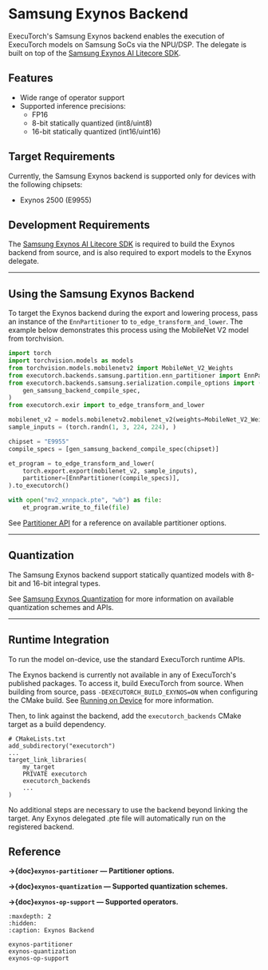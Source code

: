 # Samsung Exynos Backend

ExecuTorch's Samsung Exynos backend enables the execution of ExecuTorch models on
Samsung SoCs via the NPU/DSP. The delegate is built on top of the
[Samsung Exynos AI Litecore SDK]((https://soc-developer.semiconductor.samsung.com/global/development/ai-litecore)).

## Features

- Wide range of operator support
- Supported inference precisions:
  - FP16
  - 8-bit statically quantized (int8/uint8)
  - 16-bit statically quantized (int16/uint16)

## Target Requirements

Currently, the Samsung Exynos backend is supported only for devices with the
following chipsets:

- Exynos 2500 (E9955)

## Development Requirements

The [Samsung Exynos AI Litecore SDK](https://soc-developer.semiconductor.samsung.com/global/development/ai-litecore)
is required to build the Exynos backend from source, and is also required to
export models to the Exynos delegate.

----

## Using the Samsung Exynos Backend

To target the Exynos backend during the export and lowering process, pass an instance of
the `EnnPartitioner` to `to_edge_transform_and_lower`. The example below
demonstrates this process using the MobileNet V2 model from torchvision.

```python
import torch
import torchvision.models as models
from torchvision.models.mobilenetv2 import MobileNet_V2_Weights
from executorch.backends.samsung.partition.enn_partitioner import EnnPartitioner
from executorch.backends.samsung.serialization.compile_options import (
    gen_samsung_backend_compile_spec,
)
from executorch.exir import to_edge_transform_and_lower

mobilenet_v2 = models.mobilenetv2.mobilenet_v2(weights=MobileNet_V2_Weights.DEFAULT).eval()
sample_inputs = (torch.randn(1, 3, 224, 224), )

chipset = "E9955"
compile_specs = [gen_samsung_backend_compile_spec(chipset)]

et_program = to_edge_transform_and_lower(
    torch.export.export(mobilenet_v2, sample_inputs),
    partitioner=[EnnPartitioner(compile_specs)],
).to_executorch()

with open("mv2_xnnpack.pte", "wb") as file:
    et_program.write_to_file(file)
```

See [Partitioner API](/backends/samsung/samsung-partitioner) for a reference on available partitioner options.

----

## Quantization

The Samsung Exynos backend support statically quantized models with 8-bit and 16-bit
integral types.

See [Samsung Exynos Quantization](/backends/samsung/samsung-quantization) for more
information on available quantization schemes and APIs.

----

## Runtime Integration

To run the model on-device, use the standard ExecuTorch runtime APIs.

The Exynos backend is currently not available in any of ExecuTorch's published packages.
To access it, build ExecuTorch from source. When building from source, pass
`-DEXECUTORCH_BUILD_EXYNOS=ON` when configuring the CMake build. See [Running on Device](/getting-started.md#running-on-device)
for more information.

Then, to link against the backend, add the `executorch_backends` CMake target as a build
dependency.

```
# CMakeLists.txt
add_subdirectory("executorch")
...
target_link_libraries(
    my_target
    PRIVATE executorch
    executorch_backends
    ...
)
```

No additional steps are necessary to use the backend beyond linking the target. Any
Exynos delegated .pte file will automatically run on the registered backend.

## Reference

**→{doc}`exynos-partitioner` — Partitioner options.**

**→{doc}`exynos-quantization` — Supported quantization schemes.**

**→{doc}`exynos-op-support` — Supported operators.**

```{toctree}
:maxdepth: 2
:hidden:
:caption: Exynos Backend

exynos-partitioner
exynos-quantization
exynos-op-support
